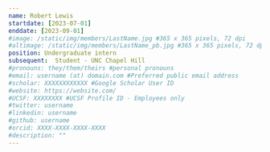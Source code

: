 ```yaml
---
name: Robert Lewis
startdate: [2023-07-01]
enddate: [2023-09-01]
#image: /static/img/members/LastName.jpg #365 x 365 pixels, 72 dpi
#altimage: /static/img/members/LastName_pb.jpg #365 x 365 pixels, 72 dpi
position: Undergraduate intern
subsequent:  Student - UNC Chapel Hill
#pronouns: they/them/theirs #personal pronouns
#email: username (at) domain.com #Preferred public email address
#scholar: XXXXXXXXXXXX #Google Scholar User ID
#website: https://website.com/
#UCSF: XXXXXXXX #UCSF Profile ID - Employees only
#twitter: username
#linkedin: username
#github: username
#orcid: XXXX-XXXX-XXXX-XXXX
#description: ""
---
```

